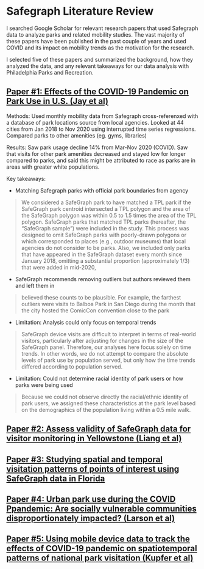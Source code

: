 # Safegraph Literature Review

I searched Google Scholar for relevant research papers that used Safegraph data to analyze parks and related mobility studies. The vast majority of these papers have been published in the past couple of years and used COVID and its impact on mobility trends as the motivation for the research.

I selected five of these papers and summarized the background, how they analyzed the data, and any relevant takeaways for our data analysis with Philadelphia Parks and Recreation.

## [Paper #1: Effects of the COVID-19 Pandemic on Park Use in U.S. (Jay et al)](2021.04.23.21256007.full.pdf)

Methods: Used monthly mobility data from Safegraph cross-referenxed with a database of park locations source from local agencies. Looked at 44 cities from Jan 2018 to Nov 2020 using interrupted time series regressions. Compared parks to other amenities (eg. gyms, libraries)

Results: Saw park usage decline 14% from Mar-Nov 2020 (COVID). Saw that visits for other park amenities decreased and stayed low for longer compared to parks, and said this might be attributed to race as parks are in areas with greater white populations.

Key takeaways:

* Matching Safegraph parks with official park boundaries from agency

> We considered a SafeGraph park to have matched a TPL park if the SafeGraph park centroid intersected a TPL polygon and the area of the SafeGraph polygon was within 0.5 to 1.5 times the area of the TPL polygon. SafeGraph parks that matched TPL parks (hereafter, the “SafeGraph sample”) were included in the study. This process was designed to omit SafeGraph parks with poorly-drawn polygons or which corresponded to places (e.g., outdoor museums) that local agencies do not consider to be parks. Also, we included only parks that have appeared in the SafeGraph dataset every month since January 2018, omitting a substantial proportion (approximately 1/3) that were added in mid-2020,

* SafeGraph recommends removing outliers but authors reviewed them and left them in

> believed these counts to be plausible. For example, the farthest outliers were visits to Balboa Park in San Diego during the month that the city hosted the ComicCon convention close to the park

* Limitation: Analysis could only focus on temporal trends
  
> SafeGraph device visits are difficult to interpret in terms of real-world visitors, particularly after adjusting for changes in the size of the SafeGraph panel. Therefore, our analyses here focus solely on time trends. In other words, we do not attempt to compare the absolute levels of park use by population served, but only how the time trends differed according to population served.

* Limitation: Could not determine racial identity of park users or how parks were being used

> Because we could not observe directly the racial/ethnic identity of park users, we assigned these characteristics at the park level based on the demographics of the population living within a 0.5 mile walk.

## [Paper #2: Assess validity of SafeGraph data for visitor monitoring in Yellowstone (Liang et al)](Assessing%20the%20validity%20of%20SafeGraph%20data%20for%20visitor%20monitoring%20i.pdf)

## [Paper #3: Studying spatial and temporal visitation patterns of points of interest using SafeGraph data in Florida](Studying%20Spatial%20and%20Temporal%20Visitation%20Patterns%20of%20Points%20of%20In.pdf)

## [Paper #4: Urban park use during the COVID Ppandemic: Are socially vulnerable communities disproportionately impacted? (Larson et al)](frsc-03-710243.pdf)

## [Paper #5: Using mobile device data to track the effects of COVID-19 pandemic on spatiotemporal patterns of national park visitation (Kupfer et al)](sustainability-13-09366.pdf)
